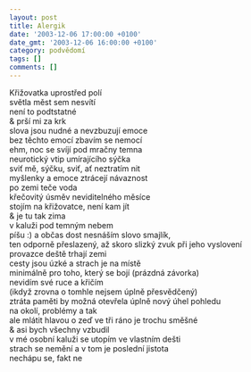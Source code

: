 ```yaml
---
layout: post
title: Alergik
date: '2003-12-06 17:00:00 +0100'
date_gmt: '2003-12-06 16:00:00 +0100'
category: podvědomí
tags: []
comments: []
---
```


<p>Křižovatka uprostřed polí<br>světla měst sem nesvítí<br>není to podtstatné<br>&amp; prší mi za krk<br>slova jsou nudné a nevzbuzují emoce<br>bez těchto emocí zbavím se nemocí<br>ehm, noc se svíjí pod mračny temna<br>neurotický vtip umírajícího sýčka<br>sviť mě, sýčku, sviť, ať neztratím nit<br>myšlenky a emoce ztrácejí návaznost<br>po zemi teče voda <br>křečovitý úsměv neviditelného měsíce<br>stojím na křižovatce, není kam jít<br>&amp; je tu tak zima<br>v kaluži pod temným nebem<br>píšu :) a občas dost nesnáším slovo smajlík,<br>ten odporně přeslazený, až skoro slizký zvuk při jeho vyslovení<br>provazce deště trhají zemi<br>cesty jsou úzké a strach je na místě<br>minimálně pro toho, který se bojí (prázdná závorka)<br>nevidím své ruce a křičím<br>(ikdyž zrovna o tomhle nejsem úplně přesvědčený)<br>ztráta paměti by možná otevřela úplně nový úhel pohledu<br>na okolí, problémy a tak<br>ale mlátit hlavou o zeď ve tři ráno je trochu směšné<br>&amp; asi bych všechny vzbudil<br>v mé osobní kaluži se utopím ve vlastním dešti<br>strach se nemění a v tom je poslední jistota <br>nechápu se, fakt ne</p>
